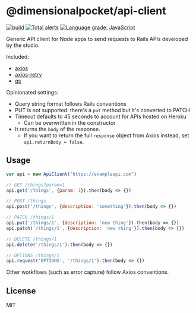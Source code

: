 # @dimensionalpocket/api-client

[![build](https://github.com/dimensionalpocket/api-client-js/actions/workflows/node.js.yml/badge.svg)](https://github.com/dimensionalpocket/api-client-js/actions/workflows/node.js.yml) [![Total alerts](https://img.shields.io/lgtm/alerts/g/dimensionalpocket/api-client-js.svg)](https://lgtm.com/projects/g/dimensionalpocket/api-client-js/alerts/) [![Language grade: JavaScript](https://img.shields.io/lgtm/grade/javascript/g/dimensionalpocket/api-client-js.svg)](https://lgtm.com/projects/g/dimensionalpocket/api-client-js/context:javascript)

Generic API client for Node apps to send requests to Rails APIs developed by the studio.

Included:

* [axios](https://github.com/axios/axios)
* [axios-retry](https://github.com/softonic/axios-retry)
* [qs](https://github.com/ljharb/qs)

Opinionated settings:

* Query string format follows Rails conventions
* PUT is not supported: there's a `put` method but it's converted to PATCH
* Timeout defaults to 45 seconds to account for APIs hosted on Heroku
  * Can be overwritten in the constructor
* It returns the `body` of the response.
  * If you want to return the full `response` object from Axios instead, set `api.returnBody = false`.

## Usage

```js
var api = new ApiClient("https://exampleapi.com")

// GET /things?param=1
api.get('/things', {param: 1}).then(body => {})

// POST /things
api.post('/things', {description: 'something'}).then(body => {})

// PATCH /things/1
api.put('/things/1', {description: 'new thing'}).then(body => {})
api.patch('/things/1', {description: 'new thing'}).then(body => {})

// DELETE /things/1
api.delete('/things/1').then(body => {})

// OPTIONS /things/1
api.request('OPTIONS', '/things/1').then(body => {})
```

Other workflows (such as error capture) follow Axios conventions.

## License

MIT
